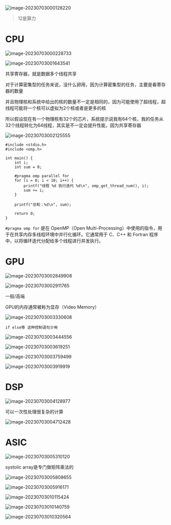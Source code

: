 ![image-20230703000128220](%E6%B7%B1%E5%BA%A6%E5%AD%A6%E4%B9%A0%E7%A1%AC%E4%BB%B6/image-20230703000128220.png)

>  12是算力

# CPU

![image-20230703000228733](%E6%B7%B1%E5%BA%A6%E5%AD%A6%E4%B9%A0%E7%A1%AC%E4%BB%B6/image-20230703000228733.png)

![image-20230703001643541](%E6%B7%B1%E5%BA%A6%E5%AD%A6%E4%B9%A0%E7%A1%AC%E4%BB%B6/image-20230703001643541.png)

共享寄存器，就是数据多个线程共享

对于计算密集型的任务来说，没什么卵用，因为计算密集型的任务，主要是看寄存器的数量

并且物理核和系统中给出的核的数量不一定是相同的，因为可能使用了超线程，超线程可能将一个核可以虚拟为2个核或者是更多的核

所以假设现在有一个物理核有32个的芯片，系统提示说我有64个核，我的任务从32个线程转化为64线程，其实是不一定会提升性能，因为共享寄存器

![image-20230703002125555](%E6%B7%B1%E5%BA%A6%E5%AD%A6%E4%B9%A0%E7%A1%AC%E4%BB%B6/image-20230703002125555.png)

~~~
#include <stdio.h>
#include <omp.h>

int main() {
    int i;
    int sum = 0;

    #pragma omp parallel for
    for (i = 0; i < 10; i++) {
        printf("线程 %d 执行迭代 %d\n", omp_get_thread_num(), i);
        sum += i;
    }

    printf("总和：%d\n", sum);

    return 0;
}

~~~

`#pragma omp for` 是在 OpenMP（Open Multi-Processing）中使用的指令，用于在共享内存多线程环境中并行化循环。它通常用于 C、C++ 和 Fortran 程序中，以将循环迭代分配给多个线程进行并发执行。

# GPU

![image-20230703002849908](%E6%B7%B1%E5%BA%A6%E5%AD%A6%E4%B9%A0%E7%A1%AC%E4%BB%B6/image-20230703002849908.png)

![image-20230703002911765](%E6%B7%B1%E5%BA%A6%E5%AD%A6%E4%B9%A0%E7%A1%AC%E4%BB%B6/image-20230703002911765.png)

一般/高端

GPU的内存通常被称为显存（Video Memory）

![image-20230703003330608](%E6%B7%B1%E5%BA%A6%E5%AD%A6%E4%B9%A0%E7%A1%AC%E4%BB%B6/image-20230703003330608.png)

~~~
if else等 这种控制语句少用
~~~

![image-20230703003444556](%E6%B7%B1%E5%BA%A6%E5%AD%A6%E4%B9%A0%E7%A1%AC%E4%BB%B6/image-20230703003444556.png)

![image-20230703003619251](%E6%B7%B1%E5%BA%A6%E5%AD%A6%E4%B9%A0%E7%A1%AC%E4%BB%B6/image-20230703003619251.png)

![image-20230703003759499](%E6%B7%B1%E5%BA%A6%E5%AD%A6%E4%B9%A0%E7%A1%AC%E4%BB%B6/image-20230703003759499.png)

![image-20230703003919919](%E6%B7%B1%E5%BA%A6%E5%AD%A6%E4%B9%A0%E7%A1%AC%E4%BB%B6/image-20230703003919919.png)

# DSP

![image-20230703004128977](%E6%B7%B1%E5%BA%A6%E5%AD%A6%E4%B9%A0%E7%A1%AC%E4%BB%B6/image-20230703004128977.png)

可以一次性处理很复杂的计算

![image-20230703004712428](%E6%B7%B1%E5%BA%A6%E5%AD%A6%E4%B9%A0%E7%A1%AC%E4%BB%B6/image-20230703004712428.png)

# ASIC

![image-20230703005310120](%E6%B7%B1%E5%BA%A6%E5%AD%A6%E4%B9%A0%E7%A1%AC%E4%BB%B6/image-20230703005310120.png)

systolic array是专门做矩阵乘法的

![image-20230703005808655](%E6%B7%B1%E5%BA%A6%E5%AD%A6%E4%B9%A0%E7%A1%AC%E4%BB%B6/image-20230703005808655.png)

![image-20230703005916171](%E6%B7%B1%E5%BA%A6%E5%AD%A6%E4%B9%A0%E7%A1%AC%E4%BB%B6/image-20230703005916171.png)

![image-20230703010115424](%E6%B7%B1%E5%BA%A6%E5%AD%A6%E4%B9%A0%E7%A1%AC%E4%BB%B6/image-20230703010115424.png)

![image-20230703010140759](%E6%B7%B1%E5%BA%A6%E5%AD%A6%E4%B9%A0%E7%A1%AC%E4%BB%B6/image-20230703010140759.png)

![image-20230703010320564](%E6%B7%B1%E5%BA%A6%E5%AD%A6%E4%B9%A0%E7%A1%AC%E4%BB%B6/image-20230703010320564.png)